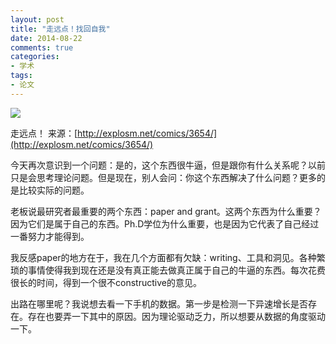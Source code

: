 ```yaml
---
layout: post
title: "走远点！找回自我"
date: 2014-08-22
comments: true
categories: 
- 学术
tags:
- 论文
---
```


![](http://chengjun.qiniudn.com/go-long.png)

走远点！ 来源：[http://explosm.net/comics/3654/](http://explosm.net/comics/3654/)

今天再次意识到一个问题：是的，这个东西很牛逼，但是跟你有什么关系呢？以前只是会思考理论问题。但是现在，别人会问：你这个东西解决了什么问题？更多的是比较实际的问题。

老板说最研究者最重要的两个东西：paper and grant。这两个东西为什么重要？因为它们是属于自己的东西。Ph.D学位为什么重要，也是因为它代表了自己经过一番努力才能得到。

我反感paper的地方在于，我在几个方面都有欠缺：writing、工具和洞见。各种繁琐的事情使得我到现在还是没有真正能去做真正属于自己的牛逼的东西。每次花费很长的时间，得到一个很不constructive的意见。

出路在哪里呢？我说想去看一下手机的数据。第一步是检测一下异速增长是否存在。存在也要弄一下其中的原因。因为理论驱动乏力，所以想要从数据的角度驱动一下。
